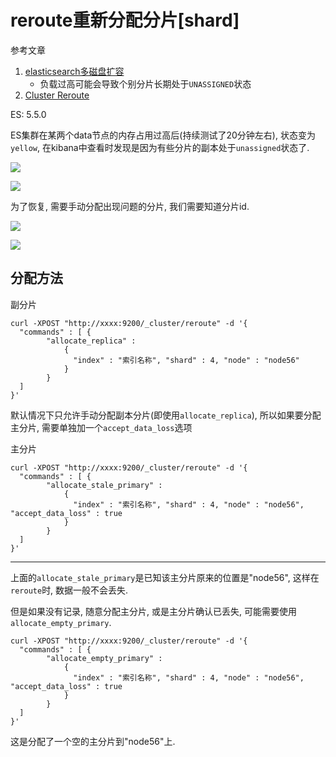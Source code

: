 # reroute重新分配分片[shard]

参考文章

1. [elasticsearch多磁盘扩容](https://blog.csdn.net/illbehere/article/details/78202973)
    - 负载过高可能会导致个别分片长期处于`UNASSIGNED`状态
2. [Cluster Reroute](https://www.elastic.co/guide/en/elasticsearch/reference/5.5/cluster-reroute.html)

ES: 5.5.0

ES集群在某两个data节点的内存占用过高后(持续测试了20分钟左右), 状态变为`yellow`, 在kibana中查看时发现是因为有些分片的副本处于`unassigned`状态了.

![](https://gitee.com/generals-space/gitimg/raw/master/2d1a49fbf1dfe735f36969546bfa897b.jpg)

![](https://gitee.com/generals-space/gitimg/raw/master/db2400a20171d49823a270a4b702593a.jpg)

为了恢复, 需要手动分配出现问题的分片, 我们需要知道分片id.

![](https://gitee.com/generals-space/gitimg/raw/master/11fe77eaa64878fdc752fd7d7ea9e080.jpg)

![](https://gitee.com/generals-space/gitimg/raw/master/c3b67f74b9357e46e390e1553e1e4f22.jpg)

## 分配方法

副分片

```
curl -XPOST "http://xxxx:9200/_cluster/reroute" -d '{
  "commands" : [ {
        "allocate_replica" :
            {
              "index" : "索引名称", "shard" : 4, "node" : "node56"
            }
        }
  ]
}'
```

默认情况下只允许手动分配副本分片(即使用`allocate_replica`), 所以如果要分配主分片, 需要单独加一个`accept_data_loss`选项

主分片

```
curl -XPOST "http://xxxx:9200/_cluster/reroute" -d '{
  "commands" : [ {
        "allocate_stale_primary" :
            {
              "index" : "索引名称", "shard" : 4, "node" : "node56", "accept_data_loss" : true
            }
        }
  ]
}'
```

------

上面的`allocate_stale_primary`是已知该主分片原来的位置是"node56", 这样在`reroute`时, 数据一般不会丢失. 

但是如果没有记录, 随意分配主分片, 或是主分片确认已丢失, 可能需要使用`allocate_empty_primary`.

```
curl -XPOST "http://xxxx:9200/_cluster/reroute" -d '{
  "commands" : [ {
        "allocate_empty_primary" :
            {
              "index" : "索引名称", "shard" : 4, "node" : "node56", "accept_data_loss" : true
            }
        }
  ]
}'
```

这是分配了一个空的主分片到"node56"上.
